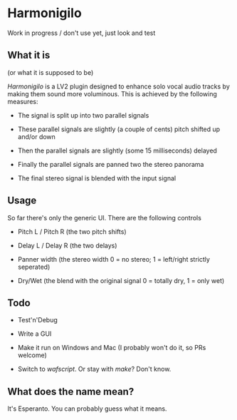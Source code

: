 # Harmonigilo
Work in progress / don't use yet, just look and test


## What it is
(or what it is supposed to be)

*Harmonigilo* is a LV2 plugin designed to enhance solo vocal audio tracks by
making them sound more voluminous. This is achieved by the following measures:

* The signal is split up into two parallel signals

* These parallel signals are slightly (a couple of cents) pitch shifted up
  and/or down

* Then the parallel signals are slightly (some 15 milliseconds) delayed

* Finally the parallel signals are panned two the stereo panorama

* The final stereo signal is blended with the input signal


## Usage
So far there's only the generic UI. There are the following controls

* Pitch L / Pitch R (the two pitch shifts)

* Delay L / Delay R (the two delays)

* Panner width (the stereo width 0 = no stereo; 1 = left/right strictly
  seperated)

* Dry/Wet (the blend with the original signal 0 = totally dry, 1 = only wet)


## Todo

* Test'n'Debug

* Write a GUI

* Make it run on Windows and Mac (I probably won't do it, so PRs welcome)

* Switch to *wafscript*. Or stay with *make*? Don't know.


## What does the name mean?

It's Esperanto. You can probably guess what it means.
